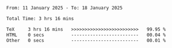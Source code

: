 <!--START_SECTION:waka-->

```txt
From: 11 January 2025 - To: 18 January 2025

Total Time: 3 hrs 16 mins

TeX     3 hrs 16 mins   >>>>>>>>>>>>>>>>>>>>>>>>>   99.95 %
HTML    0 secs          -------------------------   00.04 %
Other   0 secs          -------------------------   00.01 %
```

<!--END_SECTION:waka-->

